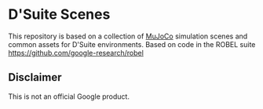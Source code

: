 # D'Suite Scenes

This repository is based on a collection of [MuJoCo](http://www.mujoco.org/) simulation
scenes and common assets for D'Suite environments. Based on code in the ROBEL suite 
https://github.com/google-research/robel

## Disclaimer

This is not an official Google product.

